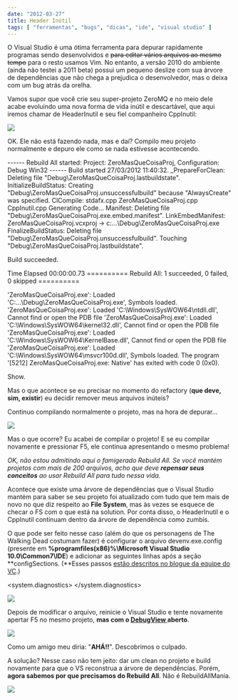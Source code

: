 ```yaml
---
date: "2012-03-27"
title: Header Inútil
tags: [ "ferramentas", "bugs", "dicas", "ide", "visual studio" ]
---
```


O Visual Studio é uma ótima ferramenta para depurar rapidamente programas sendo desenvolvidos e <del>para editar vários arquivos ao mesmo tempo</del> para o resto usamos Vim. No entanto, a versão 2010 do ambiente (ainda não testei a 2011 beta) possui um pequeno deslize com sua árvore de dependências que não chega a prejudica o desenvolvedor, mas o deixa com um bug atrás da orelha.

Vamos supor que você crie seu super-projeto ZeroMQ e no meio dele acabe evoluindo uma nova forma de vida inútil e descartável, que aqui iremos chamar de HeaderInutil e seu fiel companheiro CppInutil:

[![](http://i.imgur.com/opLLPIk.png)](/images/header-inutil.png)

OK. Ele não está fazendo nada, mas e daí? Compilo meu projeto normalmente e depuro ele como se nada estivesse acontecendo.

------ Rebuild All started: Project: ZeroMasQueCoisaProj, Configuration: Debug Win32 ------
Build started 27/03/2012 11:40:32.
_PrepareForClean:
Deleting file "Debug\ZeroMasQueCoisaProj.lastbuildstate".
InitializeBuildStatus:
Creating "Debug\ZeroMasQueCoisaProj.unsuccessfulbuild" because "AlwaysCreate" was specified.
ClCompile:
stdafx.cpp
ZeroMasQueCoisaProj.cpp
CppInutil.cpp
Generating Code...
Manifest:
Deleting file "Debug\ZeroMasQueCoisaProj.exe.embed.manifest".
LinkEmbedManifest:
ZeroMasQueCoisaProj.vcxproj -> c:\...\Debug\ZeroMasQueCoisaProj.exe
FinalizeBuildStatus:
Deleting file "Debug\ZeroMasQueCoisaProj.unsuccessfulbuild".
Touching "Debug\ZeroMasQueCoisaProj.lastbuildstate".

Build succeeded.

Time Elapsed 00:00:00.73
========== Rebuild All: 1 succeeded, 0 failed, 0 skipped ==========

'ZeroMasQueCoisaProj.exe': Loaded 'C:\...\Debug\ZeroMasQueCoisaProj.exe', Symbols loaded.
'ZeroMasQueCoisaProj.exe': Loaded 'C:\Windows\SysWOW64\ntdll.dll', Cannot find or open the PDB file
'ZeroMasQueCoisaProj.exe': Loaded 'C:\Windows\SysWOW64\kernel32.dll', Cannot find or open the PDB file
'ZeroMasQueCoisaProj.exe': Loaded 'C:\Windows\SysWOW64\KernelBase.dll', Cannot find or open the PDB file
'ZeroMasQueCoisaProj.exe': Loaded 'C:\Windows\SysWOW64\msvcr100d.dll', Symbols loaded.
The program '[5212] ZeroMasQueCoisaProj.exe: Native' has exited with code 0 (0x0).

Show.

Mas o que acontece se eu precisar no momento do refactory (**que deve, sim, existir**) eu decidir remover meus arquivos inúteis?

Continuo compilando normalmente o projeto, mas na hora de depurar...

[![](http://i.imgur.com/vewufus.png)](/images/header-inutil2.png)

Mas o que ocorre? Eu acabei de compilar o projeto! E se eu compilar novamente e pressionar F5, ele continua apresentando o mesmo problema!

_OK, não estou admitindo aqui o famigerado Rebuild All. Se você mantém projetos com mais de 200 arquivos, acho que deve **repensar seus conceitos** ao usar Rebuild All para tudo nessa vida._

Acontece que existe uma árvore de dependências que o Visual Studio mantém para saber se seu projeto foi atualizado com tudo que tem mais de novo no que diz respeito ao **File System**, mas às vezes se esquece de checar o FS com o que está na solution. Por conta disso, o HeaderInutil e o CppInutil continuam dentro da árvore de dependência como zumbis.

O que pode ser feito nesse caso (além do que os personagens de The Walking Dead costumam fazer) é configurar o arquivo devenv.exe.config (presente em **%programfiles(x86)%\Microsoft Visual Studio 10.0\Common7\IDE**) e adicionar as seguintes linhas após a seção **configSections. (**Esses passos [estão descritos no blogue da equipe do VC](http://blogs.msdn.com/b/vsproject/archive/2009/07/21/enable-c-project-system-logging.aspx).)

<system.diagnostics>
<switches>
<add name="CPS" value="4" />
</switches>
</system.diagnostics>

[![](http://i.imgur.com/wutWKnk.png)](/images/header-inutil3.png)

Depois de modificar o arquivo, reinicie o Visual Studio e tente novamente apertar F5 no mesmo projeto, **mas com o [DebugView ](http://technet.microsoft.com/en-us/sysinternals/bb896647)aberto**.


[![](http://i.imgur.com/rzJ3Pvw.png)](/images/header-inutil4.png)


Como um amigo meu diria: "**AHÁ!!**". Descobrimos o culpado.

A solução? Nesse caso não tem jeito: dar um clean no projeto e build novamente para que o VS reconstrua a árvore de dependências. Porém, **agora sabemos por que precisamos do Rebuild All**. Não é RebuildAllMania.






![](http://www.google.com/uds/css/small-logo.png)
